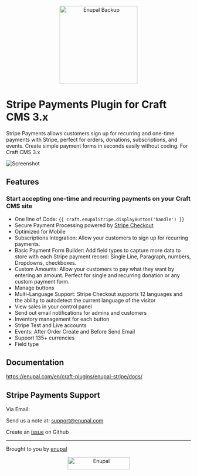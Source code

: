 <p align="center">
	<a href="https://enupal.com/en/craft-plugins/enupal-stripe/docs/" target="_blank">
	<img width="212" height="212" src="https://enupal.com/assets/docs/stripe-payments-icon.svg" alt="Enupal Backup"></a>
</p>

# Stripe Payments Plugin for Craft CMS 3.x

Stripe Payments allows customers sign up for recurring and one-time payments with Stripe, perfect for orders, donations, subscriptions, and events. Create simple payment forms in seconds easily without coding. For Craft CMS 3.x

![Screenshot](https://enupal.com/assets/docs/5-paypal.png)

## Features

### Start accepting one-time and recurring payments on your Craft CMS site 

 * One line of Code: `{{ craft.enupalStripe.displayButton('handle') }} `
 * Secure Payment Processing powered by [Stripe Checkout](https://stripe.com/checkout)
 * Optimized for Mobile
 * Subscriptions Integration: Allow your customers to sign up for recurring payments.
 * Basic Payment Form Builder: Add field types to capture more data to store with each Stripe payment record: Single Line, Paragraph, numbers, Dropdowns, checkboxes.
 * Custom Amounts: Allow your customers to pay what they want by entering an amount. Perfect for single and recurring donation or any custom payment form.
 * Manage buttons
 * Multi-Language Support: Stripe Checkout supports 12 languages and the ability to autodetect the current language of the visitor
 * View sales in your control panel
 * Send out email notifications for admins and customers 
 * Inventory management for each button
 * Stripe Test and Live accounts
 * Events: After Order Create and Before Send Email
 * Support 135+ currencies 
 * Field type

## Documentation

https://enupal.com/en/craft-plugins/enupal-stripe/docs/

## Stripe Payments Support

Via Email:

Send us a note at: support@enupal.com

Create an [issue](https://github.com/enupal/enupal-stripe/issues) on Github

------------------------------------------------------------

Brought to you by [enupal](https://enupal.com/en)

<p align="center">
  <a href="https://enupal.com/en" target="_blank">
  <img width="169" height="35" src="https://enupal.com/assets/docs/enupal-logo.png" alt="Enupal"></a>
</p>





